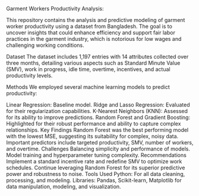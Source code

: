
Garment Workers Productivity Analysis:


This repository contains the analysis and predictive modeling of garment worker productivity using a dataset from Bangladesh. The goal is to uncover insights that could enhance efficiency and support fair labor practices in the garment industry, which is notorious for low wages and challenging working conditions.

Dataset
The dataset includes 1,197 entries with 14 attributes collected over three months, detailing various aspects such as Standard Minute Value (SMV), work in progress, idle time, overtime, incentives, and actual productivity levels.

Methods
We employed several machine learning models to predict productivity:

Linear Regression: Baseline model.
Ridge and Lasso Regression: Evaluated for their regularization capabilities.
K-Nearest Neighbors (KNN): Assessed for its ability to improve predictions.
Random Forest and Gradient Boosting: Highlighted for their robust performance and ability to capture complex relationships.
Key Findings
Random Forest was the best performing model with the lowest MSE, suggesting its suitability for complex, noisy data.
Important predictors include targeted productivity, SMV, number of workers, and overtime.
Challenges
Balancing simplicity and performance of models.
Model training and hyperparameter tuning complexity.
Recommendations
Implement a standard incentive rate and redefine SMV to optimize work schedules.
Continue leveraging Random Forest for its superior predictive power and robustness to noise.
Tools Used
Python: For all data cleaning, processing, and modeling.
Libraries: Pandas, Scikit-learn, Matplotlib for data manipulation, modeling, and visualization.
